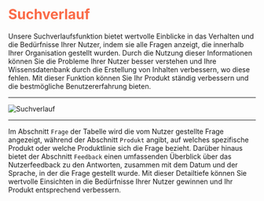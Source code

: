 
# <span style="color:#FA6A47"> Suchverlauf </span>


Unsere Suchverlaufsfunktion bietet wertvolle Einblicke in das Verhalten und die Bedürfnisse Ihrer Nutzer, indem sie alle Fragen anzeigt, die innerhalb Ihrer Organisation gestellt wurden. Durch die Nutzung dieser Informationen können Sie die Probleme Ihrer Nutzer besser verstehen und Ihre Wissensdatenbank durch die Erstellung von Inhalten verbessern, wo diese fehlen. Mit dieser Funktion können Sie Ihr Produkt ständig verbessern und die bestmögliche Benutzererfahrung bieten.

---
![Suchverlauf](https://i.imgur.com/WZaX47J.png)

---

Im Abschnitt `Frage` der Tabelle wird die vom Nutzer gestellte Frage angezeigt, während der Abschnitt `Produkt` angibt, auf welches spezifische Produkt oder welche Produktlinie sich die Frage bezieht. Darüber hinaus bietet der Abschnitt `Feedback` einen umfassenden Überblick über das Nutzerfeedback zu den Antworten, zusammen mit dem Datum und der Sprache, in der die Frage gestellt wurde. Mit dieser Detailtiefe können Sie wertvolle Einsichten in die Bedürfnisse Ihrer Nutzer gewinnen und Ihr Produkt entsprechend verbessern.
